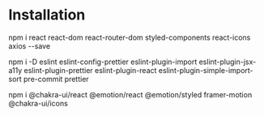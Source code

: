 # Installation

npm i react react-dom react-router-dom styled-components react-icons axios --save

npm i -D eslint eslint-config-prettier eslint-plugin-import eslint-plugin-jsx-a11y eslint-plugin-prettier eslint-plugin-react eslint-plugin-simple-import-sort pre-commit prettier


npm i @chakra-ui/react @emotion/react @emotion/styled framer-motion @chakra-ui/icons
